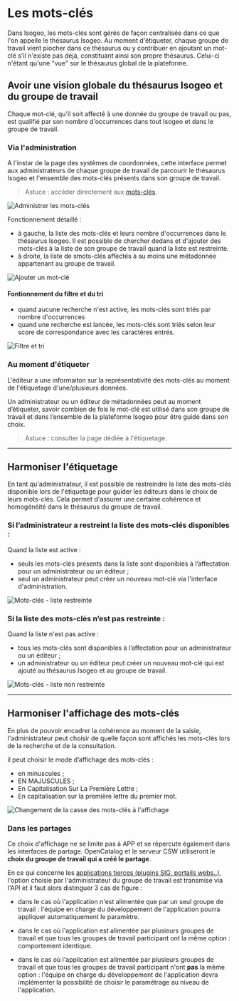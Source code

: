 # Les mots-clés <i class="fa fa-tags"></i>

Dans Isogeo, les mots-clés sont gérés de façon centralisée dans ce que l'on appelle le thésaurus Isogeo. Au moment d'étiqueter, chaque groupe de travail vient piocher dans ce thésaurus ou y contribuer en ajoutant un mot-clé s'il n'existe pas déjà, constituant ainsi son propre thésaurus. Celui-ci n'étant qu'une "vue" sur le thésaurus global de la plateforme.

## Avoir une vision globale du thésaurus Isogeo et du groupe de travail

Chaque mot-clé, qu'il soit affecté à une donnée du groupe de travail ou pas, est qualifié par son nombre d'occurrences dans tout Isogeo et dans le groupe de travail.


### Via l'administration

A l'instar de la page des systèmes de coordonnées, cette interface permet aux administrateurs de chaque groupe de travail de parcourir le thésaurus Isogeo et l'ensemble des mots-clés présents dans son groupe de travail.

> Astuce : accéder directement aux [mots-clés](https://app.isogeo.com/admin/keywords).

![Administrer les mots-clés](/images/adm_keywords_occurs.png "Administrer les mots-clés")

Fonctionnement détaillé :

* à gauche, la liste des mots-clés et leurs nombre d'occurrences dans le thésaurus Isogeo. Il est possible de chercher dedans et d'ajouter des mots-clés à la liste de son groupe de travail quand la liste est restreinte.
* à droite, la liste de smots-clés affectés à au moins une métadonnée appartenant au groupe de travail.

![Ajouter un mot-clé](/images/adm_keywords_restricted_addToIsogeo.gif "Ajouter un mot-clé à son groupe de travail à partir du thésaurus Isogeo")

#### Fontionnement du filtre et du tri

* quand aucune recherche n'est active, les mots-clés sont triés par nombre d'occurrences
* quand une recherche est lancée, les mots-clés sont triés selon leur score de correspondance avec les caractères entrés.

![Filtre et tri](/images/adm_keywords_filtrer_order.gif "Comprendre le fonctionnement du tri et du filtre par recherche dynamique")

### Au moment d'étiqueter

L'éditeur a une informaiton sur la représentativité des mots-clés au moment de l'étiquetage d'une/plusieurs données.

Un administrateur ou un éditeur de métadonnées peut au moment d’étiqueter, savoir combien de fois le mot-clé est utilisé dans son groupe de travail et dans l’ensemble de la plateforme Isogeo pour être guidé dans son choix.

> Astuce : consulter la page dédiée à l'étiquetage.

____

## Harmoniser l'étiquetage

En tant qu'administrateur, il est possible de restreindre la liste des mots-clés disponible lors de l'étiquetage pour guider les éditeurs dans le choix de leurs mots-clés. Cela permet d'assurer une certaine cohérence et homogénéité dans le thésaurus du groupe de travail.

### Si l’administrateur a restreint la liste des mots-clés disponibles :

Quand la liste est active :
* seuls les mots-clés présents dans la liste sont disponibles à l’affectation pour un administrateur ou un éditeur ;
* seul un administrateur peut créer un nouveau mot-clé via l'interface d'administration.

![Mots-clés - liste restreinte](/images/inv_edit_tags_keywords_restricted.gif "Créer un nouveau mot-clé quand la liste est restreinte")

### Si la liste des mots-clés n’est pas restreinte :

Quand la liste n'est pas active :
* tous les mots-clés sont disponibles à l’affectation pour un administrateur ou un éditeur ;
* un administrateur ou un éditeur peut créer un nouveau mot-clé qui est ajouté au thésaurus Isogeo et au groupe de travail.

![Mots-clés - liste non restreinte](/images/inv_edit_tags_keywords.gif "Créer un nouveau mot-clé quand la liste n'est pas restreinte")

____

## Harmoniser l'affichage des mots-clés

En plus de pouvoir encadrer la cohérence au moment de la saisie, l'administrateur peut choisir de quelle façon sont affichés les mots-clés lors de la recherche et de la consultation.

il peut choisir le mode d’affichage des mots-clés :
* en minuscules ;
* EN MAJUSCULES ;
* En Capitalisation Sur La Première Lettre ;
* En capitalisation sur la première lettre du premier mot.

![Changement de la casse des mots-clés à l'affichage](/images/adm_keywords_case_switch.gif "Différentes options de la casse de l'affichage des mots-clés")

### Dans les partages

Ce choix d'affichage ne se limite pas à APP et se répercute également dans les interfaces de partage. OpenCatalog et le serveur CSW utiliseront le **choix du groupe de travail qui a créé le partage**.

En ce qui concerne les [applications tierces (plugins SIG, portails webs..)](/features/publish/usages_api.html), l'option choisie par l'administrateur du groupe de travail est transmise via l'API et il faut alors distinguer 3 cas de figure :

* dans le cas où l'application n'est alimentée que par un seul groupe de travail : l'équipe en charge du développement de l'application pourra appliquer automatiquement le paramètre.

* dans le cas où l'application est alimentée par plusieurs groupes de travail et que tous les groupes de travail participant ont la même option : comportement identique.

* dans le cas où l'application est alimentée par plusieurs groupes de travail et que tous les groupes de travail participant n'ont **pas** la même option : l'équipe en charge du développement de l'application devra implémenter la possibilité de choisir le paramétrage au niveau de l'application.
